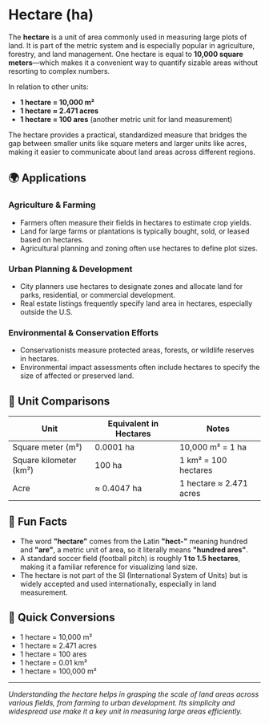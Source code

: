 # Hectare (ha)

The **hectare** is a unit of area commonly used in measuring large plots of land. It is part of the metric system and is especially popular in agriculture, forestry, and land management. One hectare is equal to **10,000 square meters**—which makes it a convenient way to quantify sizable areas without resorting to complex numbers. 

In relation to other units:
- **1 hectare = 10,000 m²**
- **1 hectare ≈ 2.471 acres**
- **1 hectare = 100 ares** (another metric unit for land measurement)

The hectare provides a practical, standardized measure that bridges the gap between smaller units like square meters and larger units like acres, making it easier to communicate about land areas across different regions.

## 🌍 Applications

### Agriculture & Farming
- Farmers often measure their fields in hectares to estimate crop yields.
- Land for large farms or plantations is typically bought, sold, or leased based on hectares.
- Agricultural planning and zoning often use hectares to define plot sizes.

### Urban Planning & Development
- City planners use hectares to designate zones and allocate land for parks, residential, or commercial development.
- Real estate listings frequently specify land area in hectares, especially outside the U.S.

### Environmental & Conservation Efforts
- Conservationists measure protected areas, forests, or wildlife reserves in hectares.
- Environmental impact assessments often include hectares to specify the size of affected or preserved land.

## 📏 Unit Comparisons

| Unit             | Equivalent in Hectares | Notes                                   |
|------------------|------------------------|-----------------------------------------|
| Square meter (m²) | 0.0001 ha             | 10,000 m² = 1 ha                     |
| Square kilometer (km²) | 100 ha             | 1 km² = 100 hectares                  |
| Acre             | ≈ 0.4047 ha            | 1 hectare ≈ 2.471 acres             |

## 🌟 Fun Facts

- The word **"hectare"** comes from the Latin **"hect-"** meaning hundred and **"are"**, a metric unit of area, so it literally means **"hundred ares"**.
- A standard soccer field (football pitch) is roughly **1 to 1.5 hectares**, making it a familiar reference for visualizing land size.
- The hectare is not part of the SI (International System of Units) but is widely accepted and used internationally, especially in land measurement.

## 🔄 Quick Conversions

- 1 hectare = 10,000 m²
- 1 hectare ≈ 2.471 acres
- 1 hectare = 100 ares
- 1 hectare = 0.01 km²
- 1 hectare = 100,000 m²

---

*Understanding the hectare helps in grasping the scale of land areas across various fields, from farming to urban development. Its simplicity and widespread use make it a key unit in measuring large areas efficiently.*